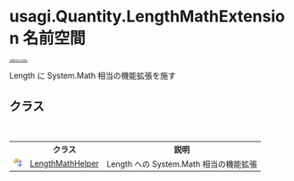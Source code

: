 # usagi.Quantity.LengthMathExtension 名前空間

<div style="font-size:30%"><a href="https://github.com/usagi/usagi.cs/blob/master/docs/Home.md">≪Back to Home</a></div> 

Length に System.Math 相当の機能拡張を施す


## クラス
&nbsp;<table><tr><th></th><th>クラス</th><th>説明</th></tr><tr><td>![Public クラス](media/pubclass.gif "Public クラス")</td><td><a href="T_usagi_Quantity_LengthMathExtension_LengthMathHelper.md">LengthMathHelper</a></td><td>
Length への System.Math 相当の機能拡張</td></tr></table>&nbsp;
